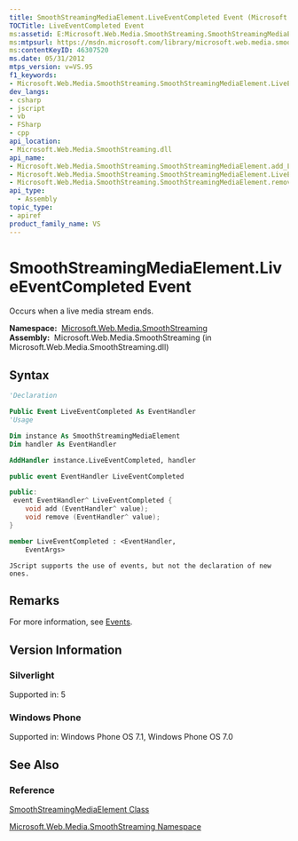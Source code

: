 ```yaml
---
title: SmoothStreamingMediaElement.LiveEventCompleted Event (Microsoft.Web.Media.SmoothStreaming)
TOCTitle: LiveEventCompleted Event
ms:assetid: E:Microsoft.Web.Media.SmoothStreaming.SmoothStreamingMediaElement.LiveEventCompleted
ms:mtpsurl: https://msdn.microsoft.com/library/microsoft.web.media.smoothstreaming.smoothstreamingmediaelement.liveeventcompleted(v=VS.95)
ms:contentKeyID: 46307520
ms.date: 05/31/2012
mtps_version: v=VS.95
f1_keywords:
- Microsoft.Web.Media.SmoothStreaming.SmoothStreamingMediaElement.LiveEventCompleted
dev_langs:
- csharp
- jscript
- vb
- FSharp
- cpp
api_location:
- Microsoft.Web.Media.SmoothStreaming.dll
api_name:
- Microsoft.Web.Media.SmoothStreaming.SmoothStreamingMediaElement.add_LiveEventCompleted
- Microsoft.Web.Media.SmoothStreaming.SmoothStreamingMediaElement.LiveEventCompleted
- Microsoft.Web.Media.SmoothStreaming.SmoothStreamingMediaElement.remove_LiveEventCompleted
api_type:
  - Assembly
topic_type:
- apiref
product_family_name: VS
---
```


# SmoothStreamingMediaElement.LiveEventCompleted Event

Occurs when a live media stream ends.

**Namespace:**  [Microsoft.Web.Media.SmoothStreaming](microsoft-web-media-smoothstreaming-namespace_1.md)  
**Assembly:**  Microsoft.Web.Media.SmoothStreaming (in Microsoft.Web.Media.SmoothStreaming.dll)

## Syntax

```vb
'Declaration

Public Event LiveEventCompleted As EventHandler
'Usage

Dim instance As SmoothStreamingMediaElement
Dim handler As EventHandler

AddHandler instance.LiveEventCompleted, handler
```

```csharp
public event EventHandler LiveEventCompleted
```

```cpp
public:
 event EventHandler^ LiveEventCompleted {
    void add (EventHandler^ value);
    void remove (EventHandler^ value);
}
```

``` fsharp
member LiveEventCompleted : <EventHandler,
    EventArgs>
```

```jscript
JScript supports the use of events, but not the declaration of new ones.
```

## Remarks

For more information, see [Events](events.md).

## Version Information

### Silverlight

Supported in: 5  

### Windows Phone

Supported in: Windows Phone OS 7.1, Windows Phone OS 7.0  

## See Also

### Reference

[SmoothStreamingMediaElement Class](smoothstreamingmediaelement-class-microsoft-web-media-smoothstreaming_1.md)

[Microsoft.Web.Media.SmoothStreaming Namespace](microsoft-web-media-smoothstreaming-namespace_1.md)

